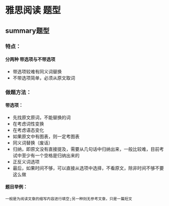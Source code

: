 # 雅思阅读 题型
## summary题型
### 特点：
#### 分两种 带选项与不带选项
- 带选项较难有同义词替换
- 不带选项简单，必须从原文取词



### 做题方法：
#### 带选项：
- 先找原文原词，不能替换的词
- 在考虑词性变换
- 在考虑语态变化
- 如果原文中有图表，则一定考图表
- 同义词替换（废话）
- 归纳，即原文没有直接提及，需要从几句话中归纳出来，一般比较难，目前考试中至少有一个空格是归纳出来的
- 正反义词选项
- 最后，如果时间不够，可以直接从选项中选择，不看原文，除非时间不够不要这么做



#### 题目举例：
```
一般是为阅读文章的缩写内容进行填空;另一种则无参考文章，只是一篇短文
```